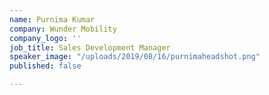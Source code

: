 ```yaml
---
name: Purnima Kumar
company: Wunder Mobility
company_logo: ''
job_title: Sales Development Manager
speaker_image: "/uploads/2019/08/16/purnimaheadshot.png"
published: false

---
```


